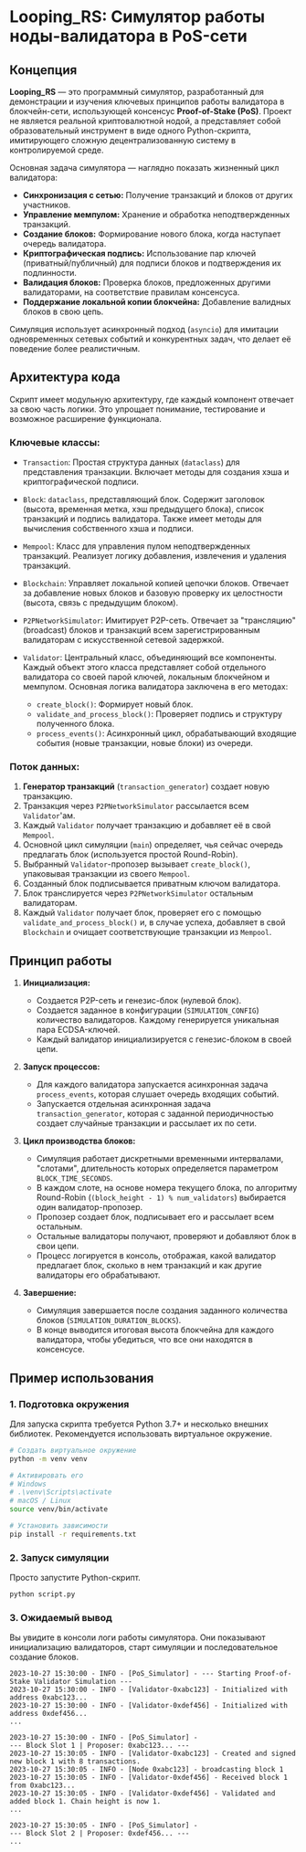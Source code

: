 # Looping_RS: Симулятор работы ноды-валидатора в PoS-сети

## Концепция

**Looping_RS** — это программный симулятор, разработанный для демонстрации и изучения ключевых принципов работы валидатора в блокчейн-сети, использующей консенсус **Proof-of-Stake (PoS)**. Проект не является реальной криптовалютной нодой, а представляет собой образовательный инструмент в виде одного Python-скрипта, имитирующего сложную децентрализованную систему в контролируемой среде.

Основная задача симулятора — наглядно показать жизненный цикл валидатора:

*   **Синхронизация с сетью:** Получение транзакций и блоков от других участников.
*   **Управление мемпулом:** Хранение и обработка неподтвержденных транзакций.
*   **Создание блоков:** Формирование нового блока, когда наступает очередь валидатора.
*   **Криптографическая подпись:** Использование пар ключей (приватный/публичный) для подписи блоков и подтверждения их подлинности.
*   **Валидация блоков:** Проверка блоков, предложенных другими валидаторами, на соответствие правилам консенсуса.
*   **Поддержание локальной копии блокчейна:** Добавление валидных блоков в свою цепь.

Симуляция использует асинхронный подход (`asyncio`) для имитации одновременных сетевых событий и конкурентных задач, что делает её поведение более реалистичным.

## Архитектура кода

Скрипт имеет модульную архитектуру, где каждый компонент отвечает за свою часть логики. Это упрощает понимание, тестирование и возможное расширение функционала.

### Ключевые классы:

*   `Transaction`: Простая структура данных (`dataclass`) для представления транзакции. Включает методы для создания хэша и криптографической подписи.

*   `Block`: `dataclass`, представляющий блок. Содержит заголовок (высота, временная метка, хэш предыдущего блока), список транзакций и подпись валидатора. Также имеет методы для вычисления собственного хэша и подписи.

*   `Mempool`: Класс для управления пулом неподтвержденных транзакций. Реализует логику добавления, извлечения и удаления транзакций.

*   `Blockchain`: Управляет локальной копией цепочки блоков. Отвечает за добавление новых блоков и базовую проверку их целостности (высота, связь с предыдущим блоком).

*   `P2PNetworkSimulator`: Имитирует P2P-сеть. Отвечает за "трансляцию" (broadcast) блоков и транзакций всем зарегистрированным валидаторам с искусственной сетевой задержкой.

*   `Validator`: Центральный класс, объединяющий все компоненты. Каждый объект этого класса представляет собой отдельного валидатора со своей парой ключей, локальным блокчейном и мемпулом. Основная логика валидатора заключена в его методах:
    *   `create_block()`: Формирует новый блок.
    *   `validate_and_process_block()`: Проверяет подпись и структуру полученного блока.
    *   `process_events()`: Асинхронный цикл, обрабатывающий входящие события (новые транзакции, новые блоки) из очереди.

### Поток данных:

1.  **Генератор транзакций** (`transaction_generator`) создает новую транзакцию.
2.  Транзакция через `P2PNetworkSimulator` рассылается всем `Validator`'ам.
3.  Каждый `Validator` получает транзакцию и добавляет её в свой `Mempool`.
4.  Основной цикл симуляции (`main`) определяет, чья сейчас очередь предлагать блок (используется простой Round-Robin).
5.  Выбранный `Validator`-пропозер вызывает `create_block()`, упаковывая транзакции из своего `Mempool`.
6.  Созданный блок подписывается приватным ключом валидатора.
7.  Блок транслируется через `P2PNetworkSimulator` остальным валидаторам.
8.  Каждый `Validator` получает блок, проверяет его с помощью `validate_and_process_block()` и, в случае успеха, добавляет в свой `Blockchain` и очищает соответствующие транзакции из `Mempool`.

## Принцип работы

1.  **Инициализация:**
    *   Создается P2P-сеть и генезис-блок (нулевой блок).
    *   Создается заданное в конфигурации (`SIMULATION_CONFIG`) количество валидаторов. Каждому генерируется уникальная пара ECDSA-ключей.
    *   Каждый валидатор инициализируется с генезис-блоком в своей цепи.

2.  **Запуск процессов:**
    *   Для каждого валидатора запускается асинхронная задача `process_events`, которая слушает очередь входящих событий.
    *   Запускается отдельная асинхронная задача `transaction_generator`, которая с заданной периодичностью создает случайные транзакции и рассылает их по сети.

3.  **Цикл производства блоков:**
    *   Симуляция работает дискретными временными интервалами, "слотами", длительность которых определяется параметром `BLOCK_TIME_SECONDS`.
    *   В каждом слоте, на основе номера текущего блока, по алгоритму Round-Robin (`(block_height - 1) % num_validators`) выбирается один валидатор-пропозер.
    *   Пропозер создает блок, подписывает его и рассылает всем остальным.
    *   Остальные валидаторы получают, проверяют и добавляют блок в свои цепи.
    *   Процесс логируется в консоль, отображая, какой валидатор предлагает блок, сколько в нем транзакций и как другие валидаторы его обрабатывают.

4.  **Завершение:**
    *   Симуляция завершается после создания заданного количества блоков (`SIMULATION_DURATION_BLOCKS`).
    *   В конце выводится итоговая высота блокчейна для каждого валидатора, чтобы убедиться, что все они находятся в консенсусе.

## Пример использования

### 1. Подготовка окружения

Для запуска скрипта требуется Python 3.7+ и несколько внешних библиотек. Рекомендуется использовать виртуальное окружение.

```bash
# Создать виртуальное окружение
python -m venv venv

# Активировать его
# Windows
# .\venv\Scripts\activate
# macOS / Linux
source venv/bin/activate

# Установить зависимости
pip install -r requirements.txt
```

### 2. Запуск симуляции

Просто запустите Python-скрипт.

```bash
python script.py
```

### 3. Ожидаемый вывод

Вы увидите в консоли логи работы симулятора. Они показывают инициализацию валидаторов, старт симуляции и последовательное создание блоков.

```
2023-10-27 15:30:00 - INFO - [PoS_Simulator] - --- Starting Proof-of-Stake Validator Simulation ---
2023-10-27 15:30:00 - INFO - [Validator-0xabc123] - Initialized with address 0xabc123...
2023-10-27 15:30:00 - INFO - [Validator-0xdef456] - Initialized with address 0xdef456...
...

2023-10-27 15:30:00 - INFO - [PoS_Simulator] - 
--- Block Slot 1 | Proposer: 0xabc123... ---
2023-10-27 15:30:05 - INFO - [Validator-0xabc123] - Created and signed new block 1 with 8 transactions.
2023-10-27 15:30:05 - INFO - [Node 0xabc123] - broadcasting block 1
2023-10-27 15:30:05 - INFO - [Validator-0xdef456] - Received block 1 from 0xabc123...
2023-10-27 15:30:05 - INFO - [Validator-0xdef456] - Validated and added block 1. Chain height is now 1.
...

2023-10-27 15:30:05 - INFO - [PoS_Simulator] - 
--- Block Slot 2 | Proposer: 0xdef456... ---
...
```
